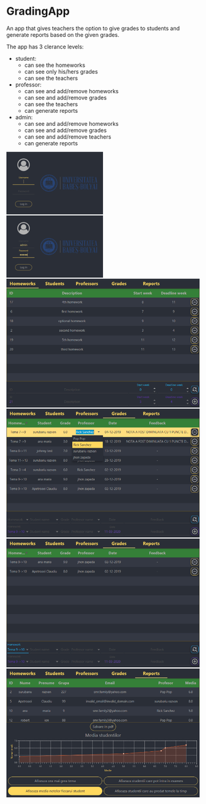 # GradingApp

An app that gives teachers the option to give grades to students and generate reports based on the given grades.

The app has 3 clerance levels:
  <ul>
    <li>
      student:
      <ul>
        <li>can see the homeworks</li>
        <li>can see only his/hers grades</li>
        <li>can see the teachers</li>
      </ul>
    </li>
    <li>
      professor:
      <ul>
          <li>can see and add/remove homeworks</li>
          <li>can see and add/remove grades</li>
          <li>can see the teachers</li>
          <li>can generate reports</li>
      </ul>
    </li>
    <li>
      admin:
        <ul>
          <li>can see and add/remove homeworks</li>
          <li>can see and add/remove grades</li>
          <li>can see and add/remove teachers</li>
          <li>can generate reports</li>
        </ul>
      </li>
  </ul>

 <div>
    <div style="display: inline-block; max-width:50%;">
        <img src="images/login1.png"/>
    </div>
    <div style="display: inline-block; max-width:50%;">
        <img src="images/login2.png">
    </div>
</div>




<img src="images/homework_tab.png">

<img src="images/auto-complete.png">

<img src="images/search_bar.png">

<img src="images/reports_tab.png">
